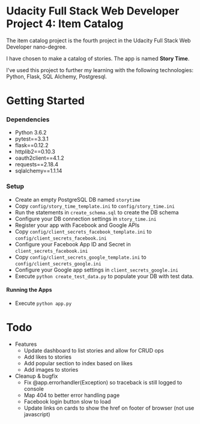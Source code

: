 # Udacity Full Stack Web Developer Project 4: Item Catalog
The item catalog project is the fourth project in the Udacity Full Stack Web Developer nano-degree.

I have chosen to make a catalog of stories. The app is named **Story Time**.

I've used this project to further my learning with the following technologies: Python, Flask, SQL Alchemy, Postgresql.

# Getting Started
### Dependencies
* Python 3.6.2
* pytest==3.3.1
* flask==0.12.2
* httplib2==0.10.3
* oauth2client==4.1.2
* requests==2.18.4
* sqlalchemy==1.1.14

### Setup
* Create an empty PostgreSQL DB named `storytime`
* Copy `config/story_time_template.ini` to `config/story_time.ini`
* Run the statements in `create_schema.sql` to create the DB schema
* Configure your DB connection settings in `story_time.ini`
* Register your app with Facebook and Google APIs
* Copy `config/client_secrets_facebook_template.ini` to `config/client_secrets_facebook.ini`
* Configure your Facebook App ID and Secret in `client_secrets_facebook.ini`
* Copy `config/client_secrets_google_template.ini` to `config/client_secrets_google.ini`
* Configure your Google app settings in `client_secrets_google.ini`
* Execute `python create_test_data.py` to populate your DB with test data.

#### Running the Apps
* Execute `python app.py`

# Todo
* Features
  * Update dashboard to list stories and allow for CRUD ops
  * Add likes to stories
  * Add popular section to index based on likes
  * Add images to stories
* Cleanup & bugfix
  * Fix @app.errorhandler(Exception) so traceback is still logged to console
  * Map 404 to better error handling page
  * Facebook login button slow to load
  * Update links on cards to show the href on footer of browser (not use javascript)
